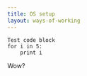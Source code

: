 ```yaml
---
title: OS setup
layout: ways-of-working
---
```


```
Test code block
for i in 5:
    print i
```

Wow?
